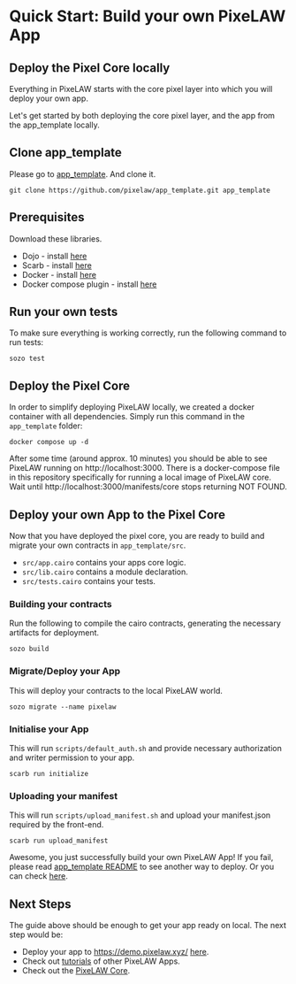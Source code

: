 # Quick Start: Build your own PixeLAW App

## Deploy the Pixel Core locally
Everything in PixeLAW starts with the core pixel layer into which you will deploy your own app.

Let's get started by both deploying the core pixel layer, and the app from the app_template locally.


## Clone app_template

Please go to [app_template](https://github.com/pixelaw/app_template). And clone it.

```console
git clone https://github.com/pixelaw/app_template.git app_template
```

## Prerequisites

Download these libraries.

-   Dojo - install [here](https://book.dojoengine.org/getting-started/quick-start.html)
-   Scarb - install [here](https://docs.swmansion.com/scarb/download)
-   Docker - install [here](https://docs.docker.com/engine/install/)
-   Docker compose plugin - install [here](https://docs.docker.com/compose/install/)

## Run your own tests

To make sure everything is working correctly, run the following command to run tests:
```console
sozo test
```

## Deploy the Pixel Core

In order to simplify deploying PixeLAW locally, we created a docker container with all dependencies. Simply run this command in the `app_template` folder:
```console
docker compose up -d
```

After some time (around approx. 10 minutes) you should be able to see PixeLAW running on http://localhost:3000. There is a docker-compose file in this repository specifically for running a local image of PixeLAW core. Wait until http://localhost:3000/manifests/core stops returning NOT FOUND. 

## Deploy your own App to the Pixel Core

Now that you have deployed the pixel core, you are ready to build and migrate your own contracts in `app_template/src`.

- `src/app.cairo` contains your apps core logic.
- `src/lib.cairo` contains a module declaration.
- `src/tests.cairo` contains your tests.

### Building your contracts

Run the following to compile the cairo contracts, generating the necessary artifacts for deployment.
```console
sozo build
```

### Migrate/Deploy your App

This will deploy your contracts to the local PixeLAW world.
```console
sozo migrate --name pixelaw
```

### Initialise your App

This will run `scripts/default_auth.sh` and provide necessary authorization and writer permission to your app.
```console
scarb run initialize
```

### Uploading your manifest

This will run `scripts/upload_manifest.sh` and upload your manifest.json required by the front-end.
```console
scarb run upload_manifest
```

Awesome, you just successfully build your own PixeLAW App! If you fail, please read [app_template README](https://github.com/pixelaw/app_template) to see another way to deploy. Or you can check [here](./setup_old.md).

## Next Steps

The guide above should be enough to get your app ready on local. The next step would be:
- Deploy your app to https://demo.pixelaw.xyz/ [here]({#deploy_to_demo}).
- Check out [tutorials](../tutorial) of other PixeLAW Apps.
- Check out the [PixeLAW Core](https://github.com/pixelaw/core).
